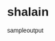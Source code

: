 # shalain
sampleoutput

<!DOCTYPE html>
<html lang="en">
<head>
    <meta charset="UTF-8">
    <meta http-equiv="X-UA-Compatible" content="IE=edge">
    <meta name="viewport" content="width=device-width, initial-scale=1.0">
    <title>Javascript 2</title>
    <style>
        body {
            font-family: Arial, Helvetica, sans-serif;
        }

    </style>
</head>
<body>
    <h1>Javascript Web Output #2</h1>
    <table id="tblInput">
        <tr>
            <td width="45%">
                <label for="txtFname">First Name:</label>
            </td>
            <td>
                <input type="text">
            </td>
        </tr>

        <tr>
            <td>
                <label for="">Middle Name:</label>
            </td>
            <td>
                <input type="text">
            </td>
        </tr>

        <tr>
            <td>
                <label for="">Last Name:</label>
            </td>
            <td>
                <input type="text">
            </td>
        </tr>

        <tr>
            <td>
                <label for="">Age:</label>
            </td>
            <td>
                <input type="number">
            </td>
        </tr>

        <tr style="height:20px;">
            <td>
 
            </td>
            <td style="padding-top: 15px;">
                <button id="btnInsertUpdate" value="insert">Insert</button>
                <button id="btnClear">Clear</button>
            </td>
        </tr>
    </table>
    <br>

    <fieldset>
        <legend>Records</legend>
        <p id="status" style="color:red; font-size: 12px;"></p>
        <table id="tblRecords" style="border-collapse: collapse; margin: auto;">
        </table>
    </fieldset>

    <button id="btnClearItems" style="margin-top: 10px;">Clear Records</button>
    Sort by:
    <select id="sortOrder">
        <option>Please Select</option>
        <option value="firstname">First Name</option>
        <option value="lastname">Last Name</option>
    </select>
    <select id="sortOrder1">
        <option>Please Select</option>
        <option value="az">A-Z</option>
        <option value="za">Z-A</option>
    </select>
    <button id="saveToLocalStorage" style="margin-top: 10px;">Save to Local Storage</button>

    <script src="main.js"></script>
</body>
</html>
